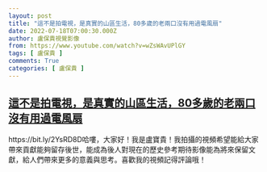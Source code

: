 ```yaml
---
layout: post
title: "這不是拍電視，是真實的山區生活，80多歲的老兩口沒有用過電風扇"
date: 2022-07-18T07:00:30.000Z
author: 盧保貴視覺影像
from: https://www.youtube.com/watch?v=wZsWAvUPlGY
tags: [ 盧保貴 ]
comments: True
categories: [ 盧保貴 ]
---
```

<!--1658127630000-->
[這不是拍電視，是真實的山區生活，80多歲的老兩口沒有用過電風扇](https://www.youtube.com/watch?v=wZsWAvUPlGY)
------

<div>
https://bit.ly/2YsRD8D哈嘍，大家好！我是盧寶貴！我拍攝的視頻希望能給大家帶來貢獻能夠留存後世，能成為後人對現在的歷史參考期待影像能為將來保留文獻，給人們帶來更多的意義與思考。喜歡我的視頻記得評論哦！
</div>
